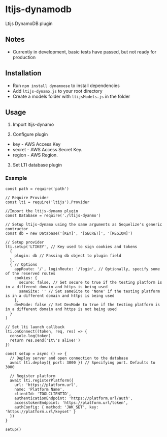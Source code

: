 # ltijs-dynamodb
Ltijs DynamoDB plugin

## Notes

* Currently in development, basic tests have passed, but not ready for production

## Installation

* Run `npm install dynamoose` to install dependencies
* Add `ltijs-dynamo.js` to your root directory
* Create a models folder with `ltijsModels.js` in the folder

## Usage

1. Import ltijs-dynamo

2. Configure plugin 
 * key - AWS Access Key
 * secret - AWS Access Secret Key.
 * region - AWS Region.

3. Set LTI database plugin

### Example
```
const path = require('path')

// Require Provider
const lti = require('ltijs').Provider

//Import the ltijs-dynamo plugin
const Database = require('./ltijs-dyanmo')

// Setup ltijs-dynamo using the same arguments as Sequelize's generic contructor
const db = new Database('[KEY]', '[SECRET]', '[REGION]')

// Setup provider
lti.setup('LTIKEY', // Key used to sign cookies and tokens
  {
    plugin: db // Passing db object to plugin field
  },
  { // Options
    appRoute: '/', loginRoute: '/login', // Optionally, specify some of the reserved routes
    cookies: {
      secure: false, // Set secure to true if the testing platform is in a different domain and https is being used
      sameSite: '' // Set sameSite to 'None' if the testing platform is in a different domain and https is being used
    },
    devMode: false // Set DevMode to true if the testing platform is in a different domain and https is not being used
  }
)

// Set lti launch callback
lti.onConnect((token, req, res) => {
  console.log(token)
  return res.send('It\'s alive!')
})

const setup = async () => {
  // Deploy server and open connection to the database
  await lti.deploy({ port: 3000 }) // Specifying port. Defaults to 3000

  // Register platform
  await lti.registerPlatform({
    url: 'https://platform.url',
    name: 'Platform Name',
    clientId: 'TOOLCLIENTID',
    authenticationEndpoint: 'https://platform.url/auth',
    accesstokenEndpoint: 'https://platform.url/token',
    authConfig: { method: 'JWK_SET', key: 'https://platform.url/keyset' }
  })
}

setup()
```
